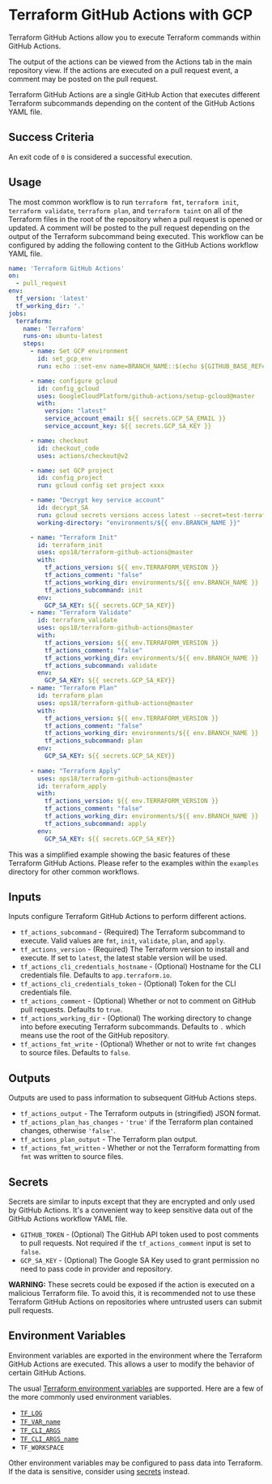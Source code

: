 # Terraform GitHub Actions with GCP

Terraform GitHub Actions allow you to execute Terraform commands within GitHub Actions.

The output of the actions can be viewed from the Actions tab in the main repository view. If the actions are executed on a pull request event, a comment may be posted on the pull request.

Terraform GitHub Actions are a single GitHub Action that executes different Terraform subcommands depending on the content of the GitHub Actions YAML file.

## Success Criteria

An exit code of `0` is considered a successful execution.

## Usage

The most common workflow is to run `terraform fmt`, `terraform init`, `terraform validate`, `terraform plan`, and `terraform taint` on all of the Terraform files in the root of the repository when a pull request is opened or updated. A comment will be posted to the pull request depending on the output of the Terraform subcommand being executed. This workflow can be configured by adding the following content to the GitHub Actions workflow YAML file.

```yaml
name: 'Terraform GitHub Actions'
on:
  - pull_request
env:
  tf_version: 'latest'
  tf_working_dir: '.'
jobs:
  terraform:
    name: 'Terraform'
    runs-on: ubuntu-latest
    steps:
      - name: Set GCP environment
        id: set_gcp_env
        run: echo ::set-env name=BRANCH_NAME::$(echo ${GITHUB_BASE_REF#refs/heads/})

      - name: configure gcloud
        id: config_gcloud
        uses: GoogleCloudPlatform/github-actions/setup-gcloud@master
        with:
          version: "latest"
          service_account_email: ${{ secrets.GCP_SA_EMAIL }}
          service_account_key: ${{ secrets.GCP_SA_KEY }}

      - name: checkout
        id: checkout_code
        uses: actions/checkout@v2

      - name: set GCP project
        id: config_project
        run: gcloud config set project xxxx

      - name: "Decrypt key service account"
        id: decrypt_SA
        run: gcloud secrets versions access latest --secret=test-terraform-key --project="xxxx" 
        working-directory: "environments/${{ env.BRANCH_NAME }}"

      - name: "Terraform Init"
        id: terraform_init
        uses: ops18/terraform-github-actions@master
        with:
          tf_actions_version: ${{ env.TERRAFORM_VERSION }}
          tf_actions_comment: "false"
          tf_actions_working_dir: environments/${{ env.BRANCH_NAME }}
          tf_actions_subcommand: init
        env:
          GCP_SA_KEY: ${{ secrets.GCP_SA_KEY}}
      - name: "Terraform Validate"
        id: terraform_validate
        uses: ops18/terraform-github-actions@master
        with:
          tf_actions_version: ${{ env.TERRAFORM_VERSION }}
          tf_actions_comment: "false"
          tf_actions_working_dir: environments/${{ env.BRANCH_NAME }}
          tf_actions_subcommand: validate
        env:
          GCP_SA_KEY: ${{ secrets.GCP_SA_KEY}} 
      - name: "Terraform Plan"
        id: terraform_plan
        uses: ops18/terraform-github-actions@master
        with:
          tf_actions_version: ${{ env.TERRAFORM_VERSION }}
          tf_actions_comment: "false"
          tf_actions_working_dir: environments/${{ env.BRANCH_NAME }}
          tf_actions_subcommand: plan
        env:
          GCP_SA_KEY: ${{ secrets.GCP_SA_KEY}}
          
      - name: "Terraform Apply"
        uses: ops18/terraform-github-actions@master
        id: terraform_apply
        with:
          tf_actions_version: ${{ env.TERRAFORM_VERSION }}
          tf_actions_comment: "false"
          tf_actions_working_dir: environments/${{ env.BRANCH_NAME }}
          tf_actions_subcommand: apply
        env:
          GCP_SA_KEY: ${{ secrets.GCP_SA_KEY}}
```

This was a simplified example showing the basic features of these Terraform GitHub Actions. Please refer to the examples within the `examples` directory for other common workflows.

## Inputs

Inputs configure Terraform GitHub Actions to perform different actions.

* `tf_actions_subcommand` - (Required) The Terraform subcommand to execute. Valid values are `fmt`, `init`, `validate`, `plan`, and `apply`.
* `tf_actions_version` - (Required) The Terraform version to install and execute. If set to `latest`, the latest stable version will be used.
* `tf_actions_cli_credentials_hostname` - (Optional) Hostname for the CLI credentials file. Defaults to `app.terraform.io`.
* `tf_actions_cli_credentials_token` - (Optional) Token for the CLI credentials file.
* `tf_actions_comment` - (Optional) Whether or not to comment on GitHub pull requests. Defaults to `true`.
* `tf_actions_working_dir` - (Optional) The working directory to change into before executing Terraform subcommands. Defaults to `.` which means use the root of the GitHub repository.
* `tf_actions_fmt_write` - (Optional) Whether or not to write `fmt` changes to source files. Defaults to `false`.

## Outputs

Outputs are used to pass information to subsequent GitHub Actions steps.

* `tf_actions_output` - The Terraform outputs in (stringified) JSON format.
* `tf_actions_plan_has_changes` - `'true'` if the Terraform plan contained changes, otherwise `'false'`.
* `tf_actions_plan_output` - The Terraform plan output.
* `tf_actions_fmt_written` - Whether or not the Terraform formatting from `fmt` was written to source files.

## Secrets

Secrets are similar to inputs except that they are encrypted and only used by GitHub Actions. It's a convenient way to keep sensitive data out of the GitHub Actions workflow YAML file.

* `GITHUB_TOKEN` - (Optional) The GitHub API token used to post comments to pull requests. Not required if the `tf_actions_comment` input is set to `false`.
* `GCP_SA_KEY` - (Optional) The Google SA Key used to grant permission no need to pass code in provider and repository. 


**WARNING:** These secrets could be exposed if the action is executed on a malicious Terraform file. To avoid this, it is recommended not to use these Terraform GitHub Actions on repositories where untrusted users can submit pull requests.

## Environment Variables

Environment variables are exported in the environment where the Terraform GitHub Actions are executed. This allows a user to modify the behavior of certain GitHub Actions.

The usual [Terraform environment variables](https://www.terraform.io/docs/commands/environment-variables.html) are supported. Here are a few of the more commonly used environment variables.

* [`TF_LOG`](https://www.terraform.io/docs/commands/environment-variables.html#tf_log)
* [`TF_VAR_name`](https://www.terraform.io/docs/commands/environment-variables.html#tf_var_name)
* [`TF_CLI_ARGS`](https://www.terraform.io/docs/commands/environment-variables.html#tf_cli_args-and-tf_cli_args_name)
* [`TF_CLI_ARGS_name`](https://www.terraform.io/docs/commands/environment-variables.html#tf_cli_args-and-tf_cli_args_name)
* `TF_WORKSPACE`

Other environment variables may be configured to pass data into Terraform. If the data is sensitive, consider using [secrets](#secrets) instead.

